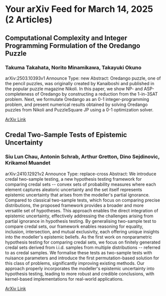 <h1>Your arXiv Feed for March 14, 2025 (2 Articles)</h1>
<h2>Computational Complexity and Integer Programming Formulation of the Oredango Puzzle</h2>
<h3>Takuma Takahata, Norito Minamikawa, Takayuki Okuno</h3>
<p>arXiv:2503.10393v1 Announce Type: new 
Abstract: Oredango puzzle, one of the pencil puzzles, was originally created by Kanaiboshi and published in the popular puzzle magazine Nikoli. In this paper, we show NP- and ASP-completeness of Oredango by constructing a reduction from the 1-in-3SAT problem. Next, we formulate Oredango as an 0-1 integer-programming problem, and present numerical results obtained by solving Oredango puzzles from Nikoli and PuzzleSquare JP using a 0-1 optimization solver.</p>
<a href='https://arxiv.org/abs/2503.10393'>ArXiv Link</a>

<h2>Credal Two-Sample Tests of Epistemic Uncertainty</h2>
<h3>Siu Lun Chau, Antonin Schrab, Arthur Gretton, Dino Sejdinovic, Krikamol Muandet</h3>
<p>arXiv:2410.12921v2 Announce Type: replace-cross 
Abstract: We introduce credal two-sample testing, a new hypothesis testing framework for comparing credal sets -- convex sets of probability measures where each element captures aleatoric uncertainty and the set itself represents epistemic uncertainty that arises from the modeller's partial ignorance. Compared to classical two-sample tests, which focus on comparing precise distributions, the proposed framework provides a broader and more versatile set of hypotheses. This approach enables the direct integration of epistemic uncertainty, effectively addressing the challenges arising from partial ignorance in hypothesis testing. By generalising two-sample test to compare credal sets, our framework enables reasoning for equality, inclusion, intersection, and mutual exclusivity, each offering unique insights into the modeller's epistemic beliefs. As the first work on nonparametric hypothesis testing for comparing credal sets, we focus on finitely generated credal sets derived from i.i.d. samples from multiple distributions -- referred to as credal samples. We formalise these tests as two-sample tests with nuisance parameters and introduce the first permutation-based solution for this class of problems, significantly improving existing methods. Our approach properly incorporates the modeller's epistemic uncertainty into hypothesis testing, leading to more robust and credible conclusions, with kernel-based implementations for real-world applications.</p>
<a href='https://arxiv.org/abs/2410.12921'>ArXiv Link</a>

